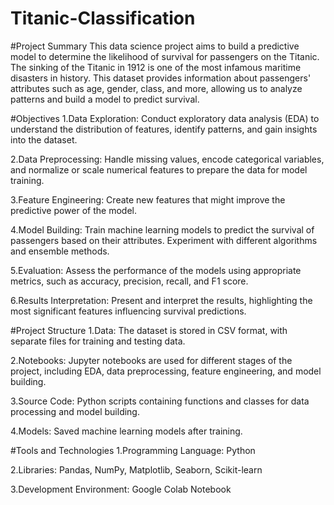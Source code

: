 # Titanic-Classification

#Project Summary
This data science project aims to build a predictive model to determine the likelihood of survival for passengers on the Titanic. The sinking of the Titanic in 1912 is one of the most infamous maritime disasters in history. This dataset provides information about passengers' attributes such as age, gender, class, and more, allowing us to analyze patterns and build a model to predict survival.

#Objectives
1.Data Exploration: Conduct exploratory data analysis (EDA) to understand the distribution of features, identify patterns, and gain insights into the dataset.

2.Data Preprocessing: Handle missing values, encode categorical variables, and normalize or scale numerical features to prepare the data for model training.

3.Feature Engineering: Create new features that might improve the predictive power of the model.

4.Model Building: Train machine learning models to predict the survival of passengers based on their attributes. Experiment with different algorithms and ensemble methods.

5.Evaluation: Assess the performance of the models using appropriate metrics, such as accuracy, precision, recall, and F1 score.

6.Results Interpretation: Present and interpret the results, highlighting the most significant features influencing survival predictions.

#Project Structure
1.Data: The dataset is stored in CSV format, with separate files for training and testing data.

2.Notebooks: Jupyter notebooks are used for different stages of the project, including EDA, data preprocessing, feature engineering, and model building.

3.Source Code: Python scripts containing functions and classes for data processing and model building.

4.Models: Saved machine learning models after training.

#Tools and Technologies
1.Programming Language: Python

2.Libraries: Pandas, NumPy, Matplotlib, Seaborn, Scikit-learn

3.Development Environment:  Google Colab Notebook
